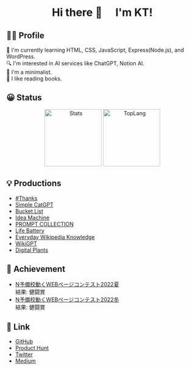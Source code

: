 <h1 align="center">
Hi there 👋　 I'm KT!
</h1>

## 👦🏻 Profile

🌱 I'm currently learning HTML, CSS, JavaScript, Express(Node.js), and WordPress. <br>
🔍 I'm interested in AI services like ChatGPT, Notion AI. <br>
👜 I'm a minimalist.<br>
📕 I like reading books.

## 😀 Status
<p align="center" >
  <img alt="Stats" height="150px" src="https://github-readme-stats.vercel.app/api?username=KosukeT-dev"/>  
  <img alt="TopLang" height="150px" src="https://github-readme-stats.vercel.app/api/top-langs/?username=KosukeT-dev&layout=compact"/>
</p>

## 💡 Productions
* [#Thanks](https://www.producthunt.com/posts/thanks-3)
* [Simple CatGPT](https://www.producthunt.com/posts/simple-catgpt)
* [Bucket List](https://www.producthunt.com/posts/bucket-list)
* [Idea Machine](https://www.producthunt.com/posts/idea-machine)
* [PROMPT COLLECTION](https://www.producthunt.com/posts/prompt-collection)
* [Life Battery](https://www.producthunt.com/posts/life-battery)
* [Everyday Wikipedia Knowledge](https://www.producthunt.com/posts/everyday-wikipedia-knowledge)
* [WikiGPT](https://www.producthunt.com/posts/wikigpt)
* [Digital Plants](https://www.producthunt.com/posts/digital-green)

## 👣 Achievement
* [N予備校動くWEBページコンテスト2022夏](https://nyobi-contest2022.web.app/)<br>
 結果: 健闘賞<br>
* [N予備校動くWEBページコンテスト2022冬](https://n-contest.web.app/2022/winter/result/index.html)<br>
 結果: 健闘賞

## 🔗 Link
* [GitHub](https://github.com/KosukeT-dev)
* [Product Hunt](https://www.producthunt.com/@kt_dev)
* [Twitter](https://twitter.com/happyman_dev)
* [Medium](https://medium.com/@KT_dev)
